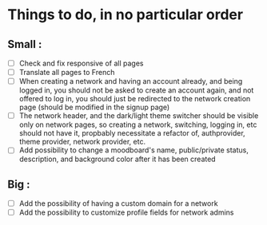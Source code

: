 # Things to do, in no particular order

## Small :
- [ ] Check and fix responsive of all pages
- [ ] Translate all pages to French
- [ ] When creating a network and having an account already, and being logged in, you should not be asked to create an account again, and not offered to log in, you should just be redirected to the network creation page (should be modified in the signup page)
- [ ] The network header, and the dark/light theme switcher should be visible only on network pages, so creating a network, switching, logging in, etc should not have it, propbably necessitate a refactor of, authprovider, theme provider, network provider, etc.
- [ ] Add possibility to change a moodboard's name, public/private status, description, and background color after it has been created

## Big :
- [ ] Add the possibility of having a custom domain for a network
- [ ] Add the possibility to customize profile fields for network admins